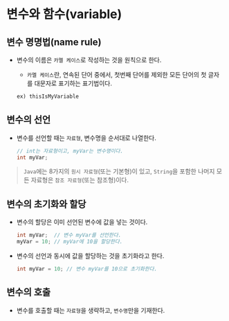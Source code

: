 # 변수와 함수(variable)

## 변수 명명법(name rule)

- 변수의 이름은 `카멜 케이스`로 작성하는 것을 원칙으로 한다.
  - `카멜 케이스`란, 연속된 단어 중에서, 첫번째 단어를 제외한 모든 단어의 첫 글자를 대문자로 표기하는 표기법이다.

  ```txt
  ex) thisIsMyVariable
  ```

## 변수의 선언

- 변수를 선언할 때는 `자료형`, 변수명을 순서대로 나열한다.

  ```java
  // int는 자료형이고, myVar는 변수명이다.
  int myVar;
  ```

> `Java`에는 8가지의 `원시 자료형`(또는 기본형)이 있고, `String`을 포함한 나머지 모든 자료형은 `참조 자료형`(또는 참조형)이다.

## 변수의 초기화와 할당

- 변수의 할당은 이미 선언된 변수에 값을 넣는 것이다.

  ```java
  int myVar;  // 변수 myVar를 선언한다.
  myVar = 10; // myVar에 10을 할당한다.
  ```

- 변수의 선언과 동시에 값을 할당하는 것을 초기화라고 한다.

  ```java
  int myVar = 10; // 변수 myVar를 10으로 초기화한다.
  ```

## 변수의 호출

- 변수를 호출할 때는 `자료형`을 생략하고, `변수명`만을 기재한다.

<!-- TODO -->
